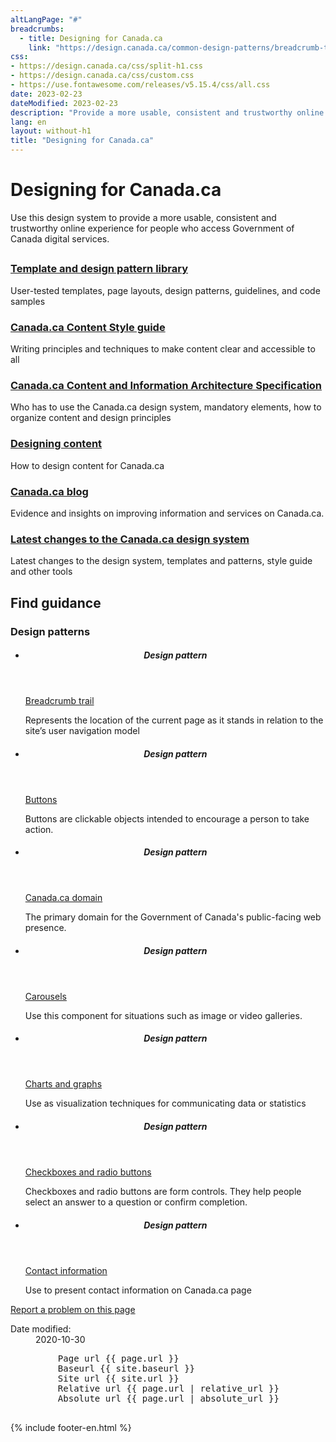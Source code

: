 ```yaml
---
altLangPage: "#"
breadcrumbs:
  - title: Designing for Canada.ca
    link: "https://design.canada.ca/common-design-patterns/breadcrumb-trail.html"
css:
- https://design.canada.ca/css/split-h1.css
- https://design.canada.ca/css/custom.css
- https://use.fontawesome.com/releases/v5.15.4/css/all.css
date: 2023-02-23
dateModified: 2023-02-23
description: "Provide a more usable, consistent and trustworthy online experience for people who access Government of Canada digital services."
lang: en
layout: without-h1
title: "Designing for Canada.ca"
---
```

   <body class="cnt-wdth-lmtd" vocab="http://schema.org/" typeof="WebPage">
         <h1 property="name" id="wb-cont" dir="ltr">Designing for Canada.ca</h1>
         <div class="mwsgeneric-base-html parbase section">
            <p>Use this design system to provide a more usable, consistent and trustworthy online experience for people who access Government of Canada digital services.</p>
         </div>
         <div class="row">
            <div class="col-md-12">
               <h2></h2>
            </div>
            <section class="wb-eqht gc-drmt">
               <div class="col-md-4">
                  <section>
                     <h3 class="h5"><a href="https://www.canada.ca/en/government/about/design-system/pattern-library.html">Template and design pattern library</a></h3>
                     <p>User-tested templates, page layouts, design patterns, guidelines, and code samples</p>
                  </section>
               </div>
               <div class="col-md-4">
                  <section>
                     <h3 class="h5"><a href="https://www.canada.ca/en/treasury-board-secretariat/services/government-communications/canada-content-style-guide.html">Canada.ca Content Style guide</a></h3>
                     <p>Writing principles and techniques to make content clear and accessible to all</p>
                  </section>
               </div>
               <div class="col-md-4">
                  <section>
                     <h3 class="h5"><a href="https://www.canada.ca/en/treasury-board-secretariat/services/government-communications/canada-content-information-architecture-specification.html">Canada.ca Content and Information Architecture Specification</a></h3>
                     <p>Who has to use the Canada.ca design system, mandatory elements, how to organize content and design principles</p>
                  </section>
               </div>
               <div class="col-md-4">
                  <section>
                     <h3 class="h5"><a href="{{ 'designing-content.html' | relative_url }}">Designing content</a></h3>
                     <p>How to design content for Canada.ca</p>
                  </section>
               </div>
               <div class="col-md-4">
                  <section>
                     <h3 class="h5"><a href="https://blog.canada.ca/">Canada.ca blog</a></h3>
                     <p>Evidence and insights on improving information and services on Canada.ca. </p>
                  </section>
               </div>
               <div class="col-md-4">
                  <section>
                     <h3 class="h5"><a href="https://www.canada.ca/en/government/about/design-system/latest-changes.html">Latest changes to the Canada.ca design system</a></h3>
                     <p>Latest changes to the design system, templates and patterns, style guide and other tools</p>
                  </section>
               </div>
            </section>
            <h2>Find guidance</h2>
            <div class="wb-filter">
               <section id="components" class="grouped">
                  <h3>Design patterns</h3>
                  <ul class="list-unstyled row">
                     <li class="col-md-3">
                        <div class="panel panel-default">
                           <header class="panel-heading">
                              <h5 class="panel-title">Design pattern</h5>
                           </header>
                           <div class="panel-body">
                              <p><a class="stretched-link" href="{{ 'common-design-patterns/breadcrumb-trail.html' | relative_url }}">Breadcrumb trail</a></p>
                              <p class="small">Represents the location of the current page as it stands in relation to the site’s user navigation model</p>
                           </div>
                        </div>
                     </li>
                     <li class="col-md-3">
                        <div class="panel panel-default">
                           <header class="panel-heading">
                              <h5 class="panel-title">Design pattern</h5>
                           </header>
                           <div class="panel-body">
                              <p><a class="stretched-link" href="{{ 'common-design-patterns/buttons.html' | relative_url }}">Buttons</a></p>
                              <p class="small">Buttons are clickable objects intended to encourage a person to take action.</p>
                           </div>
                        </div>
                     </li>
                     <li class="col-md-3">
                        <div class="panel panel-default">
                           <header class="panel-heading">
                              <h5 class="panel-title">Design pattern</h5>
                           </header>
                           <div class="panel-body">
                              <p><a class="stretched-link" href="{{ 'common-design-patterns/canada-dot-ca.html' | relative_url }}">Canada.ca domain</a></p>
                              <p class="small">The primary domain for the Government of Canada's public-facing web presence.</p>
                           </div>
                        </div>
                     </li>
                     <li class="col-md-3">
                        <div class="panel panel-default">
                           <header class="panel-heading">
                              <h5 class="panel-title">Design pattern</h5>
                           </header>
                           <div class="panel-body">
                              <p><a class="stretched-link" href="{{ 'common-design-patterns/carousels.html' | relative_url }}">Carousels</a></p>
                              <p class="small">Use this component for situations such as image or video galleries.</p>
                           </div>
                        </div>
                     </li>
                     <li class="col-md-3">
                        <div class="panel panel-default">
                           <header class="panel-heading">
                              <h5 class="panel-title">Design pattern</h5>
                           </header>
                           <div class="panel-body">
                              <p><a class="stretched-link" href="{{ 'common-design-patterns/charts-graphs.html' | relative_url }}">Charts and graphs</a></p>
                              <p class="small">Use as visualization techniques for communicating data or statistics</p>
                           </div>
                        </div>
                     </li>
                     <li class="col-md-3">
                        <div class="panel panel-default">
                           <header class="panel-heading">
                              <h5 class="panel-title">Design pattern</h5>
                           </header>
                           <div class="panel-body">
                              <p><a class="stretched-link" href="{{ 'common-design-patterns/checkboxes-radio-buttons.html' | relative_url }}">Checkboxes and radio buttons</a></p>
                              <p class="small">Checkboxes and radio buttons are form controls. They help people select an answer to a question or confirm completion.</p>
                           </div>
                        </div>
                     </li>
                     <li class="col-md-3">
                        <div class="panel panel-default">
                           <header class="panel-heading">
                              <h5 class="panel-title">Design pattern</h5>
                           </header>
                           <div class="panel-body">
                              <p><a class="stretched-link" href="{{ 'common-design-patterns/contact-information.html' | relative_url }}">Contact information</a></p>
                              <p class="small">Use to present contact information on Canada.ca page</p>
                           </div>
                        </div>
                     </li>
                  </ul>
               </section>
            </div>
         </div>
         <div class="row pagedetails">
            <div class="col-sm-6 col-lg-4 mrgn-tp-sm">
               <div class="panel-pane pane-block pane-bean-report-problem-button">
                  <div class="pane-content">
                     <section>
                        <div class="field field-name-field-bean-wetkit-body field-type-text-long field-label-hidden">
                           <div class="field-items">
                              <div class="field-item even"><a class="btn btn-default btn-block"
                                    href="https://www.canada.ca/en/report-problem.html">Report a problem on this page</a>
                              </div>
                           </div>
                        </div>
                     </section>
                  </div>
               </div>
            </div>
            <div class="col-sm-3 mrgn-tp-sm pull-right">
               <div class="wb-share" data-wb-share='{&#34;lnkClass&#34;: &#34;btn btn-default btn-block&#34;}'></div>
            </div>
            <div class="datemod col-xs-12 mrgn-tp-lg">
               <dl id="wb-dtmd">
                  <dt>Date modified:</dt>
                  <dd><time property="dateModified">2020-10-30</time></dd>
               </dl>
            </div>
         </div>
      </main>
      <pre>
         Page url {{ page.url }}
         Baseurl {{ site.baseurl }}
         Site url {{ site.url }}
         Relative url {{ page.url | relative_url }}
         Absolute url {{ page.url | absolute_url }}
      </pre>
      {% include footer-en.html %}
      <script src="https://ajax.googleapis.com/ajax/libs/jquery/2.2.4/jquery.js"></script>
      <script src="https://wet-boew.github.io/themes-dist/GCWeb/wet-boew/js/wet-boew.min.js"></script>
      <script src="https://www.canada.ca/etc/designs/canada/wet-boew/js/theme.min.js"></script>
      <script>
         document.getElementById('submissionPage').value = location.href;
      </script>
   </body>
</html>
